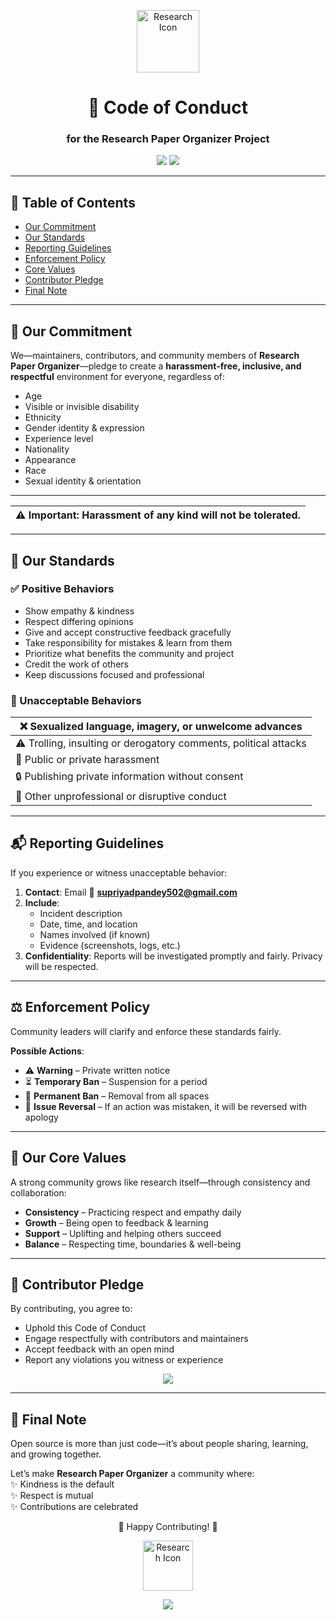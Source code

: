 <p align="center">
  <img src="https://img.icons8.com/external-flaticons-lineal-color-flat-icons/344/external-research-university-flaticons-lineal-color-flat-icons.png" width="100" alt="Research Icon"/>
</p>

<h1 align="center">🌟 Code of Conduct</h1>
<h3 align="center">for the Research Paper Organizer Project</h3>

<p align="center">
  <img src="https://img.shields.io/badge/Community-Friendly-blueviolet?style=for-the-badge"/>
  <img src="https://img.shields.io/badge/OpenSource-❤-green?style=for-the-badge"/>
</p>

---

## 📑 Table of Contents
- [Our Commitment](#-our-commitment)
- [Our Standards](#-our-standards)
- [Reporting Guidelines](#-reporting-guidelines)
- [Enforcement Policy](#-enforcement-policy)
- [Core Values](#-our-core-values)
- [Contributor Pledge](#-contributor-pledge)
- [Final Note](#-final-note)

---

## 💌 Our Commitment
We—maintainers, contributors, and community members of **Research Paper Organizer**—pledge to create a **harassment-free, inclusive, and respectful** environment for everyone, regardless of:

- Age  
- Visible or invisible disability  
- Ethnicity  
- Gender identity & expression  
- Experience level  
- Nationality  
- Appearance  
- Race  
- Sexual identity & orientation  

---

| ⚠️ **Important**: Harassment of any kind will not be tolerated. |
|---------------------------------------------------------------|

---

## 🤝 Our Standards

### ✅ Positive Behaviors
- Show empathy & kindness  
- Respect differing opinions  
- Give and accept constructive feedback gracefully  
- Take responsibility for mistakes & learn from them  
- Prioritize what benefits the community and project  
- Credit the work of others  
- Keep discussions focused and professional  

### 🚫 Unacceptable Behaviors
| ❌ Sexualized language, imagery, or unwelcome advances |  
|-------------------------------------------------------|  
| ⚠️ Trolling, insulting or derogatory comments, political attacks |  
| 📛 Public or private harassment |  
| 🔒 Publishing private information without consent |  
| 🛑 Other unprofessional or disruptive conduct |  

---

## 📬 Reporting Guidelines

If you experience or witness unacceptable behavior:

1. **Contact**: Email 📧 **supriyadpandey502@gmail.com**  
2. **Include**:
   - Incident description  
   - Date, time, and location  
   - Names involved (if known)  
   - Evidence (screenshots, logs, etc.)  
3. **Confidentiality**: Reports will be investigated promptly and fairly. Privacy will be respected.  

---

## ⚖️ Enforcement Policy

Community leaders will clarify and enforce these standards fairly.  

**Possible Actions**:  
- ⚠️ **Warning** – Private written notice  
- ⏳ **Temporary Ban** – Suspension for a period  
- 🚫 **Permanent Ban** – Removal from all spaces  
- 🔄 **Issue Reversal** – If an action was mistaken, it will be reversed with apology  

---

## 🌱 Our Core Values
A strong community grows like research itself—through consistency and collaboration:  

- **Consistency** – Practicing respect and empathy daily  
- **Growth** – Being open to feedback & learning  
- **Support** – Uplifting and helping others succeed  
- **Balance** – Respecting time, boundaries & well-being  

---

## 📜 Contributor Pledge
By contributing, you agree to:  

- Uphold this Code of Conduct  
- Engage respectfully with contributors and maintainers  
- Accept feedback with an open mind  
- Report any violations you witness or experience  

<p align="center">
  <img src="https://img.shields.io/badge/✅-Commit_to_Respect-green?style=flat-square"/>
</p>

---

## 💖 Final Note
Open source is more than just code—it’s about people sharing, learning, and growing together.  

Let’s make **Research Paper Organizer** a community where:  
✨ Kindness is the default  
✨ Respect is mutual  
✨ Contributions are celebrated  

<p align="center">
  🌸 Happy Contributing! 🌸
</p>

<p align="center">
  <img src="https://img.icons8.com/external-flaticons-lineal-color-flat-icons/344/external-research-university-flaticons-lineal-color-flat-icons.png" width="80" alt="Research Icon"/>
</p>

<p align="center">
  <img src="https://capsule-render.vercel.app/api?type=waving&color=0:3b82f6,100:9333ea&height=80&section=footer"/>
</p>